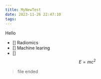 ```yaml
---
title: MyNewTest
date: 2023-11-26 22:47:10
tags:
---
```

Hello 

- [] Radiomics
- [] Machine learing
- [] $$E = m c^2$$

> file ended
